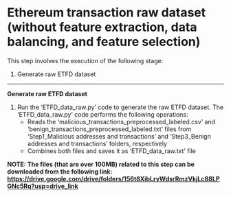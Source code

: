 # Ethereum transaction raw dataset (without feature extraction, data balancing, and feature selection)

This step involves the execution of the following stage:
1. Generate raw ETFD dataset

---

**Generate raw ETFD dataset**
1.	Run the ‘ETFD_data_raw.py’ code to generate the raw ETFD dataset. The ‘ETFD_data_raw.py’ code performs the following operations:
    - Reads the ‘malicious_transactions_preprocessed_labeled.csv’ and ‘benign_transactions_preprocessed_labeled.txt’ files from ‘Step1_Malicious addresses and transactions’ and ‘Step3_Benign addresses and transactions’ folders, respectively
    - Combines both files and saves it as ‘ETFD_data_raw.txt’ file

**NOTE: The files (that are over 100MB) related to this step can be downloaded from the following link: https://drive.google.com/drive/folders/156t8XibLrvWdsrRmzVkjLc88LPGNc5Rq?usp=drive_link**
